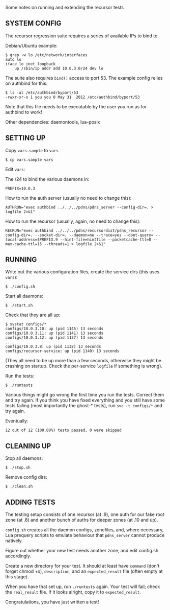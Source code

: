 Some notes on running and extending the recursor tests

SYSTEM CONFIG
-------------

The recursor regression suite requires a series of available IPs to bind to.

Debian/Ubuntu example:

    $ grep -w lo /etc/network/interfaces 
    auto lo
    iface lo inet loopback
        up /sbin/ip addr add 10.0.3.0/24 dev lo

The suite also requires `bind()` access to port 53. The example config
relies on authbind for this:

    $ ls -al /etc/authbind/byport/53
    -rwxr-xr-x 1 you you 0 May 31  2012 /etc/authbind/byport/53

Note that this file needs to be executable by the user you run as for
authbind to work!

Other dependencies: daemontools, lua-posix

SETTING UP
----------

Copy `vars.sample` to `vars`

    $ cp vars.sample vars

Edit `vars`:

The /24 to bind the various daemons in:

    PREFIX=10.0.3

How to run the auth server (usually no need to change this):

    AUTHRUN="exec authbind ../../../pdns/pdns_server --config-dir=. > logfile 2>&1"

How to run the recursor (usually, again, no need to change this):

    RECRUN="exec authbind ../../../pdns/recursordist/pdns_recursor --config-dir=. --socket-dir=. --daemon=no --trace=yes --dont-query= --local-address=$PREFIX.9 --hint-file=hintfile --packetcache-ttl=0 --max-cache-ttl=15 --threads=1 > logfile 2>&1"


RUNNING
-------

Write out the various configuration files, create the service dirs (this uses
`vars`):

    $ ./config.sh

Start all daemons:

    $ ./start.sh

Check that they are all up:

    $ svstat configs/*
    configs/10.0.3.10: up (pid 1145) 13 seconds
    configs/10.0.3.11: up (pid 1141) 13 seconds
    configs/10.0.3.12: up (pid 1137) 13 seconds
    ...
    configs/10.0.3.8: up (pid 1138) 13 seconds
    configs/recursor-service: up (pid 1140) 13 seconds

(They all need to be up more than a few seconds, otherwise they might be
crashing on startup. Check the per-service `logfile` if something is wrong).

Run the tests:

    $ ./runtests

Various things might go wrong the first time you run the tests. Correct them
and try again. If you think you have fixed everything and you still have some
tests failing (most importantly the ghost-* tests), run `svc -t configs/*` and
try again.

Eventually:

    12 out of 12 (100.00%) tests passed, 0 were skipped

CLEANING UP 
-----------

Stop all daemons:

    $ ./stop.sh

Remove config dirs:

    $ ./clean.sh

ADDING TESTS
------------

The testing setup consists of one recursor (at .9), one auth for our fake root
zone (at .8) and another bunch of auths for deeper zones (at .10 and up).

`config.sh` creates all the daemon configs, zonefiles, and, where necessary,
Lua prequery scripts to emulate behaviour that `pdns_server` cannot produce
natively.

Figure out whether your new test needs another zone, and edit config.sh accordingly.

Create a new directory for your test. It should at least have `command` (don't forget
chmod +x), `description`, and an `expected_result` file (often empty at this stage).

When you have that set up, run `./runtests` again. Your test will fail; check the
`real_result` file. If it looks alright, copy it to `expected_result`.

Congratulations, you have just written a test!
